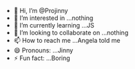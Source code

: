 - 👋 Hi, I’m @Projinny
- 👀 I’m interested in ...nothing
- 🌱 I’m currently learning ...JS
- 💞️ I’m looking to collaborate on ...nothing
- 📫 How to reach me ...Angela told me
- 😄 Pronouns: ...Jinny
- ⚡ Fun fact: ...Boring

<!---
Projinny/Projinny is a ✨ special ✨ repository because its `README.md` (this file) appears on your GitHub profile.
You can click the Preview link to take a look at your changes.
--->

